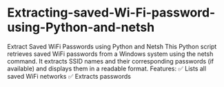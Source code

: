 # Extracting-saved-Wi-Fi-password-using-Python-and-netsh
Extract Saved WiFi Passwords using Python and Netsh This Python script retrieves saved WiFi passwords from a Windows system using the netsh command. It extracts SSID names and their corresponding passwords (if available) and displays them in a readable format.  Features: ✅ Lists all saved WiFi networks ✅ Extracts passwords 
